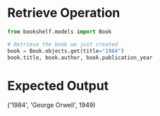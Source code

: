 # Retrieve Operation

```python
from bookshelf.models import Book

# Retrieve the book we just created
book = Book.objects.get(title="1984")
book.title, book.author, book.publication_year

```

# Expected Output

('1984', 'George Orwell', 1949)

